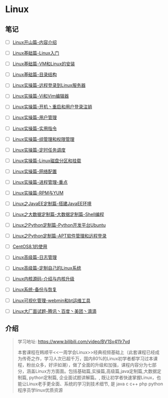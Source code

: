 # Linux

## 笔记

- [ ] [Linux开山篇-内容介绍](其他未分类笔记/B站韩顺平/韩顺平2021linux升级版/01-Linux开山篇-内容介绍.md)
- [ ] [Linux基础篇-Linux入门](其他未分类笔记/B站韩顺平/韩顺平2021linux升级版/02-Linux基础篇-Linux入门.md)
- [ ] [Linux基础篇-VM和Linux的安装](其他未分类笔记/B站韩顺平/韩顺平2021linux升级版/03-Linux基础篇-VM和Linux的安装.md)
- [ ] [Linux基础篇-目录结构](其他未分类笔记/B站韩顺平/韩顺平2021linux升级版/04-Linux基础篇-目录结构.md)
- [ ] [Linux实操篇-远程登录到Linux服务器](其他未分类笔记/B站韩顺平/韩顺平2021linux升级版/05-Linux实操篇-远程登录到Linux服务器.md)
- [ ] [Linux实操篇-Vi和Vim编辑器](其他未分类笔记/B站韩顺平/韩顺平2021linux升级版/06-Linux实操篇-Vi和Vim编辑器.md)
- [ ] [Linux实操篇-开机丶重启和用户登录注销](其他未分类笔记/B站韩顺平/韩顺平2021linux升级版/07-Linux实操篇-开机丶重启和用户登录注销.md)
- [ ] [Linux实操篇-用户管理](其他未分类笔记/B站韩顺平/韩顺平2021linux升级版/08-Linux实操篇-用户管理.md)
- [ ] [Linux实操篇-实用指令](其他未分类笔记/B站韩顺平/韩顺平2021linux升级版/09-Linux实操篇-实用指令.md)
- [ ] [Linux实操篇-组管理和权限管理](其他未分类笔记/B站韩顺平/韩顺平2021linux升级版/10-Linux实操篇-组管理和权限管理.md)
- [ ] [Linux实操篇-定时任务调度](其他未分类笔记/B站韩顺平/韩顺平2021linux升级版/11-Linux实操篇-定时任务调度.md)
- [ ] [Linux实操篇-Linux磁盘分区和挂载](其他未分类笔记/B站韩顺平/韩顺平2021linux升级版/12-Linux实操篇-Linux磁盘分区和挂载.md)
- [ ] [Linux实操篇-网络配置](其他未分类笔记/B站韩顺平/韩顺平2021linux升级版/13-Linux实操篇-网络配置.md)
- [ ] [Linux实操篇-进程管理-重点](其他未分类笔记/B站韩顺平/韩顺平2021linux升级版/14-Linux实操篇-进程管理-重点.md)
- [ ] [Linux实操篇-RPM与YUM](其他未分类笔记/B站韩顺平/韩顺平2021linux升级版/15-Linux实操篇-RPM与YUM.md)
- [ ] [Linux之JavaEE定制篇-搭建JavaEE环境](其他未分类笔记/B站韩顺平/韩顺平2021linux升级版/16-Linux之JavaEE定制篇-搭建JavaEE环境.md)
- [ ] [Linux之大数据定制篇-大数据定制篇-Shell编程](其他未分类笔记/B站韩顺平/韩顺平2021linux升级版/17-Linux之大数据定制篇-大数据定制篇-Shell编程.md)
- [ ] [Linux之Python定制篇-Python开发平台Ubuntu](其他未分类笔记/B站韩顺平/韩顺平2021linux升级版/18-Linux之Python定制篇-Python开发平台Ubuntu.md)
- [ ] [Linux之Python定制篇-APT软件管理和远程登录](其他未分类笔记/B站韩顺平/韩顺平2021linux升级版/19-Linux之Python定制篇-APT软件管理和远程登录.md)
- [ ] [CentOS8.1的使用](其他未分类笔记/B站韩顺平/韩顺平2021linux升级版/20-CentOS8.1的使用.md)
- [ ] [Linux高级篇-日志管理](其他未分类笔记/B站韩顺平/韩顺平2021linux升级版/21-Linux高级篇-日志管理.md)
- [ ] [Linux高级篇-定制自己的Linux系统](其他未分类笔记/B站韩顺平/韩顺平2021linux升级版/22-Linux高级篇-定制自己的Linux系统.md)
- [ ] [Linux内核源码-介绍与内核升级](其他未分类笔记/B站韩顺平/韩顺平2021linux升级版/23-Linux内核源码-介绍与内核升级.md)
- [ ] [Linux系统-备份与恢复](其他未分类笔记/B站韩顺平/韩顺平2021linux升级版/24-Linux系统-备份与恢复.md)
- [ ] [Linux可视化管理-webmin和bt运维工具](其他未分类笔记/B站韩顺平/韩顺平2021linux升级版/25-Linux可视化管理-webmin和bt运维工具.md)
- [ ] [Linux大厂面试题-腾讯丶百度丶美团丶滴滴](其他未分类笔记/B站韩顺平/韩顺平2021linux升级版/26-Linux面试题-腾讯丶百度丶美团丶滴滴.md)



## 介绍

>  学习地址: https://www.bilibili.com/video/BV1Sv411r7vd
>
> 本套课程在韩顺平<<一周学会Linux>>经典视频基础上（此套课程已经成为传奇之作，学习人次已超千万，国内80%的Linux初学者都学习过本课程，粉丝众多，好评如潮），做了全面的升级和加强，课程内容分为七部分，涵盖Linux方方面面。包括基础篇,实操篇,高级篇,java定制篇,大数据定制篇, python定制篇, 企业面试题讲解篇。, 既让初学者快速掌握Linux，也能让Linux老手更全面、系统的学习到技术细节, 是 java c c++ php python 程序员学linux优质资源


